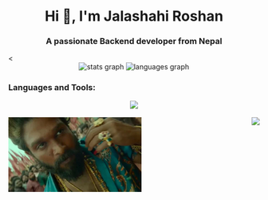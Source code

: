 <h1 align="center">Hi 👋, I'm Jalashahi Roshan</h1>
<h3 align="center">A passionate Backend developer from Nepal</h3> <

<div align="center">
  <img src="https://github-readme-stats.vercel.app/api?username=aayushxadhikari&hide_title=false&hide_rank=false&show_icons=true&include_all_commits=true&count_private=true&disable_animations=false&theme=dracula&locale=en&hide_border=false" height="150" alt="stats graph"  />
  <img src="https://github-readme-stats.vercel.app/api/top-langs?username=aayushxadhikari&locale=en&hide_title=false&layout=compact&card_width=320&langs_count=5&theme=dracula&hide_border=false" height="150" alt="languages graph"  />
</div>


<div align="left">
<h3 align="left">Languages and Tools:</h3> <p align="center"> <a href="https://skillicons.dev"> <img src="https://skillicons.dev/icons?i=html,css,node,laravel,django,mongodb,mysql,orm,sqlite,python,git,c,cpp,docker,postman," /> </a> </p>
</div>


<img align="left" height="150" src="giphy.webp"  />
<img align="right" height="150" src="https://i.imgflip.com/65efzo.gif"  />
